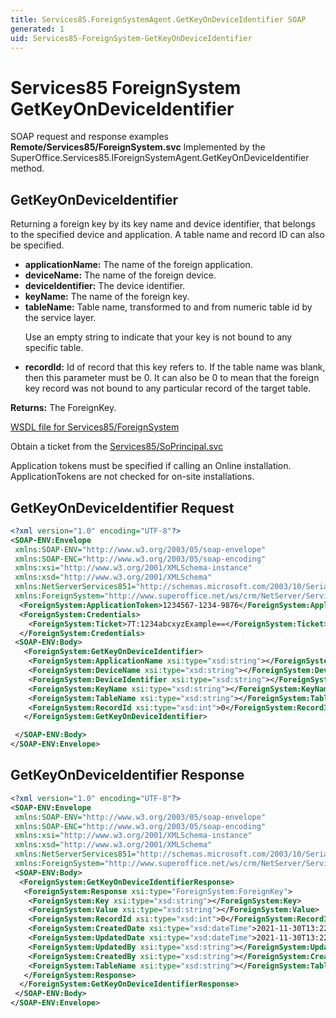```yaml
---
title: Services85.ForeignSystemAgent.GetKeyOnDeviceIdentifier SOAP
generated: 1
uid: Services85-ForeignSystem-GetKeyOnDeviceIdentifier
---
```


# Services85 ForeignSystem GetKeyOnDeviceIdentifier

SOAP request and response examples **Remote/Services85/ForeignSystem.svc**
Implemented by the <see cref="M:SuperOffice.Services85.IForeignSystemAgent.GetKeyOnDeviceIdentifier">SuperOffice.Services85.IForeignSystemAgent.GetKeyOnDeviceIdentifier</see> method.

## GetKeyOnDeviceIdentifier

Returning a foreign key by its key name and device identifier, that belongs to the specified device and application. A table name and record ID can also be specified.

* **applicationName:** The name of the foreign application.
* **deviceName:** The name of the foreign device.
* **deviceIdentifier:** The device identifier.
* **keyName:** The name of the foreign key.
* **tableName:** Table name, transformed to and from numeric table id by the service layer.<p />Use an empty string to indicate that your key is not bound to any specific table.
* **recordId:** Id of record that this key refers to. If the table name was blank, then this parameter must be 0. It can also be 0 to mean that the foreign key record was not bound to any particular record of the target table.

**Returns:** The ForeignKey.


[WSDL file for Services85/ForeignSystem](../Services85-ForeignSystem.md)

Obtain a ticket from the [Services85/SoPrincipal.svc](../SoPrincipal/index.md)

Application tokens must be specified if calling an Online installation. ApplicationTokens are not checked for on-site installations.

## GetKeyOnDeviceIdentifier Request

```xml
<?xml version="1.0" encoding="UTF-8"?>
<SOAP-ENV:Envelope
 xmlns:SOAP-ENV="http://www.w3.org/2003/05/soap-envelope"
 xmlns:SOAP-ENC="http://www.w3.org/2003/05/soap-encoding"
 xmlns:xsi="http://www.w3.org/2001/XMLSchema-instance"
 xmlns:xsd="http://www.w3.org/2001/XMLSchema"
 xmlns:NetServerServices851="http://schemas.microsoft.com/2003/10/Serialization/"
 xmlns:ForeignSystem="http://www.superoffice.net/ws/crm/NetServer/Services85">
  <ForeignSystem:ApplicationToken>1234567-1234-9876</ForeignSystem:ApplicationToken>
  <ForeignSystem:Credentials>
    <ForeignSystem:Ticket>7T:1234abcxyzExample==</ForeignSystem:Ticket>
  </ForeignSystem:Credentials>
 <SOAP-ENV:Body>
   <ForeignSystem:GetKeyOnDeviceIdentifier>
    <ForeignSystem:ApplicationName xsi:type="xsd:string"></ForeignSystem:ApplicationName>
    <ForeignSystem:DeviceName xsi:type="xsd:string"></ForeignSystem:DeviceName>
    <ForeignSystem:DeviceIdentifier xsi:type="xsd:string"></ForeignSystem:DeviceIdentifier>
    <ForeignSystem:KeyName xsi:type="xsd:string"></ForeignSystem:KeyName>
    <ForeignSystem:TableName xsi:type="xsd:string"></ForeignSystem:TableName>
    <ForeignSystem:RecordId xsi:type="xsd:int">0</ForeignSystem:RecordId>
   </ForeignSystem:GetKeyOnDeviceIdentifier>

 </SOAP-ENV:Body>
</SOAP-ENV:Envelope>

```


## GetKeyOnDeviceIdentifier Response

```xml
<?xml version="1.0" encoding="UTF-8"?>
<SOAP-ENV:Envelope
 xmlns:SOAP-ENV="http://www.w3.org/2003/05/soap-envelope"
 xmlns:SOAP-ENC="http://www.w3.org/2003/05/soap-encoding"
 xmlns:xsi="http://www.w3.org/2001/XMLSchema-instance"
 xmlns:xsd="http://www.w3.org/2001/XMLSchema"
 xmlns:NetServerServices851="http://schemas.microsoft.com/2003/10/Serialization/"
 xmlns:ForeignSystem="http://www.superoffice.net/ws/crm/NetServer/Services85">
 <SOAP-ENV:Body>
  <ForeignSystem:GetKeyOnDeviceIdentifierResponse>
   <ForeignSystem:Response xsi:type="ForeignSystem:ForeignKey">
    <ForeignSystem:Key xsi:type="xsd:string"></ForeignSystem:Key>
    <ForeignSystem:Value xsi:type="xsd:string"></ForeignSystem:Value>
    <ForeignSystem:RecordId xsi:type="xsd:int">0</ForeignSystem:RecordId>
    <ForeignSystem:CreatedDate xsi:type="xsd:dateTime">2021-11-30T13:22:32Z</ForeignSystem:CreatedDate>
    <ForeignSystem:UpdatedDate xsi:type="xsd:dateTime">2021-11-30T13:22:32Z</ForeignSystem:UpdatedDate>
    <ForeignSystem:UpdatedBy xsi:type="xsd:string"></ForeignSystem:UpdatedBy>
    <ForeignSystem:CreatedBy xsi:type="xsd:string"></ForeignSystem:CreatedBy>
    <ForeignSystem:TableName xsi:type="xsd:string"></ForeignSystem:TableName>
   </ForeignSystem:Response>
  </ForeignSystem:GetKeyOnDeviceIdentifierResponse>
 </SOAP-ENV:Body>
</SOAP-ENV:Envelope>

```

